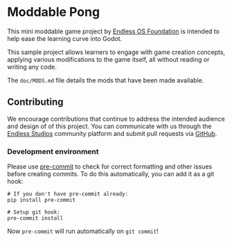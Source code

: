 # Moddable Pong

This mini moddable game project by [Endless OS
Foundation](https://endlessos.org) is intended to help ease the learning curve
into Godot.

This sample project allows learners to engage with game creation concepts,
applying various modifications to the game itself, all without reading or
writing any code.

The `doc/MODS.md` file details the mods that have been made available.

## Contributing

We encourage contributions that continue to address the intended audience and
design of of this project. You can communicate with us through the [Endless
Studios](https://endlessstudios.com/studio/games/Moddable-Pong) community
platform and submit pull requests via
[GitHub](https://github.com/endlessm/moddable-pong/).

### Development environment

Please use [pre-commit](https://pre-commit.com) to check for correct formatting
and other issues before creating commits. To do this automatically, you can add
it as a git hook:

```
# If you don't have pre-commit already:
pip install pre-commit

# Setup git hook:
pre-commit install
```

Now `pre-commit` will run automatically on `git commit`!
